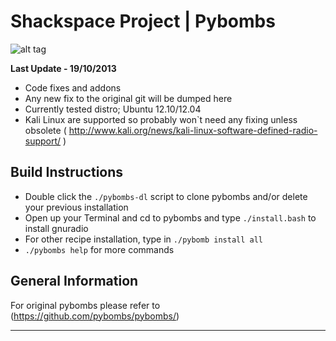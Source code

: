 
# Shackspace Project | Pybombs

![alt tag](http://i.imgur.com/blQndbj.jpg)

**Last Update - 19/10/2013**

* Code fixes and addons
* Any new fix to the original git will be dumped here
* Currently tested distro; Ubuntu 12.10/12.04
* Kali Linux are supported so probably won`t need any fixing unless obsolete 
  ( http://www.kali.org/news/kali-linux-software-defined-radio-support/ )


## Build Instructions

* Double click the `./pybombs-dl` script to clone pybombs and/or delete your previous installation
* Open up your Terminal and cd to pybombs and type `./install.bash` to install gnuradio
* For other recipe installation, type in `./pybomb install all`
* `./pybombs help` for more commands


## General Information

For original pybombs please refer to (https://github.com/pybombs/pybombs/)


---
